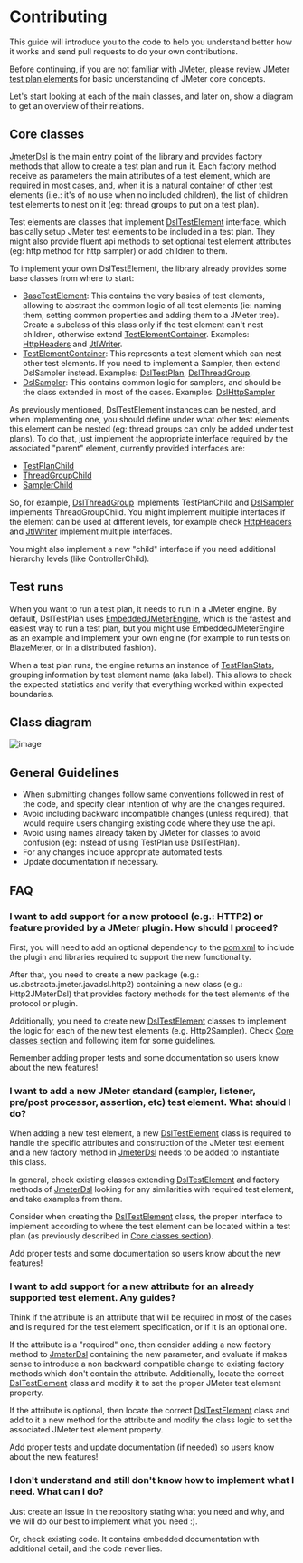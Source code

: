 # Contributing

This guide will introduce you to the code to help you understand better how it works and send pull requests to do your own contributions.

Before continuing, if you are not familiar with JMeter, please review [JMeter test plan elements](https://jmeter.apache.org/usermanual/test_plan.html) for basic understanding of JMeter core concepts.

Let's start looking at each of the main classes, and later on, show a diagram to get an overview of their relations.

## Core classes

[JmeterDsl] is the main entry point of the library and provides factory methods that allow to create a test plan and run it. Each factory method receive as parameters the main attributes of a test element, which are required in most cases, and, when it is a natural container of other test elements (i.e.: it's of no use when no included children), the list of children test elements to nest on it (eg: thread groups to put on a test plan).

Test elements are classes that implement [DslTestElement] interface, which basically setup JMeter test elements to be included in a test plan. They might also provide fluent api methods to set optional test element attributes (eg: http method for http sampler) or add children to them. 

To implement your own DslTestElement, the library already provides some base classes from where to start:
 
* [BaseTestElement](src/main/java/us/abstracta/jmeter/javadsl/core/BaseTestElement.java): This contains the very basics of test elements, allowing to abstract the common logic of all test elements (ie: naming them, setting common properties and adding them to a JMeter tree). Create a subclass of this class only if the test element can't nest children, otherwise extend [TestElementContainer]. Examples: [HttpHeaders] and [JtlWriter].
* [TestElementContainer]: This represents a test element which can nest other test elements. If you need to implement a Sampler, then extend DslSampler instead. Examples: [DslTestPlan](src/main/java/us/abstracta/jmeter/javadsl/core/DslTestPlan.java), [DslThreadGroup](src/main/java/us/abstracta/jmeter/javadsl/core/DslThreadGroup.java).
* [DslSampler]: This contains common logic for samplers, and should be the class extended in most of the cases. Examples: [DslHttpSampler](src/main/java/us/abstracta/jmeter/javadsl/http/DslHttpSampler.java)

As previously mentioned, DslTestElement instances can be nested, and when implementing one, you should define under what other test elements this element can be nested (eg: thread groups can only be added under test plans). To do that, just implement the appropriate interface required by the associated "parent" element, currently provided interfaces are: 

* [TestPlanChild](src/main/java/us/abstracta/jmeter/javadsl/core/DslTestPlan.java)
* [ThreadGroupChild](src/main/java/us/abstracta/jmeter/javadsl/core/DslThreadGroup.java)
* [SamplerChild](src/main/java/us/abstracta/jmeter/javadsl/core/DslSampler.java)

So, for example, [DslThreadGroup](src/main/java/us/abstracta/jmeter/javadsl/core/DslThreadGroup.java) implements TestPlanChild and [DslSampler] implements ThreadGroupChild. You might implement multiple interfaces if the element can be used at different levels, for example check [HttpHeaders] and [JtlWriter] implement multiple interfaces.

You might also implement a new "child" interface if you need additional hierarchy levels (like ControllerChild).

## Test runs

When you want to run a test plan, it needs to run in a JMeter engine. By default, DslTestPlan uses [EmbeddedJMeterEngine](src/main/java/us/abstracta/jmeter/javadsl/core/EmbeddedJmeterEngine.java), which is the fastest and easiest way to run a test plan, but you might use EmbeddedJMeterEngine as an example and implement your own engine (for example to run tests on BlazeMeter, or in a distributed fashion). 

When a test plan runs, the engine returns an instance of [TestPlanStats](src/main/java/us/abstracta/jmeter/javadsl/core/TestPlanStats.java), grouping information by test element name (aka label). This allows to check the expected statistics and verify that everything worked within expected boundaries.

## Class diagram

![image](http://www.plantuml.com/plantuml/png/jLNDRjim3BxhAOYUdA7k8nJ5kcv5WG45sc67eWV5ucAjacnGzB0YsBlFYYE4yS-oOjZ994D-_2Z-v2go9kwyKog-sD1gqXvy4vggfiOZC7MeQciGqBVy2Xxz6YaEfifIvL2fokaOuSuZ8ts83hOAeFy-OkHxfmFmNYYovRgspZmzGvM-X66r3wW9jVb4JTS27-J21jxhyHoIOXb9isr2hukWDy8-CDcmWQ0zdiC_vhXbRX-qRnqIr0Svv-Z8dNGKP8wZKiWjQeCKeJx8HVhjZjrNIbJXUvOoL6_uQ1skr2-bMbszw0r2rH32LYb89I9zqnNcJjquz1Xurxm-fuxr8o72kklhJDANO7hiR8TM4mPE57fu0BsEJBfY66RXlOueGQrl1odEfnFLxtJXCJ0GXc8fgV2vRW9h6v00Vp86CsMqpI13h1ZN73AFD_3DlW-iEG9r8PEI3tiqxHarPrhWSUFNQ0oQOPbkmgPFkfXpRiTMaxh4yFwnDD6a4VKXlzYGh8ibcPOlyfv-WMaxarjUbB-aFKsvdTBQOxwXANd9bgTfyUccf-DS4iXFUxonzvhhWO3OtBJui9MDbQT45f9D6JgVafsQOZuZruq1l_j8ftLZNfC-1c-Ro8NmMSqv3N359C6iSq8vYLYZDWkNyOTs7Su6vRjSx0tJUorRAs_h_sgkJ76wfDptmxzf-LHROp0ybxlphMQNeEpQyXBEtfsDHbd96t5nSNbSWHgTX-Gmhcc2C7UYb9Yxv2EVGOqwL9QNyasKki9WEkz-0m00)

## General Guidelines

* When submitting changes follow same conventions followed in rest of the code, and specify clear intention of why are the changes required.
* Avoid including backward incompatible changes (unless required), that would require users changing existing code where they use the api. 
* Avoid using names already taken by JMeter for classes to avoid confusion (eg: instead of using TestPlan use DslTestPlan).
* For any changes include appropriate automated tests.
* Update documentation if necessary.

## FAQ

### I want to add support for a new protocol (e.g.: HTTP2) or feature provided by a JMeter plugin. How should I proceed?

First, you will need to add an optional dependency to the [pom.xml](/pom.xml) to include the plugin and libraries required to support the new functionality.

After that, you need to create a new package (e.g.: us.abstracta.jmeter.javadsl.http2) containing a new class (e.g.: Http2JMeterDsl) that provides factory methods for the test elements of the protocol or plugin. 

Additionally, you need to create new [DslTestElement] classes to implement the logic for each of the new test elements (e.g. Http2Sampler). Check [Core classes section] and following item for some guidelines.

Remember adding proper tests and some documentation so users know about the new features! 

### I want to add a new JMeter standard (sampler, listener, pre/post processor, assertion, etc) test element. What should I do?

When adding a new test element, a new [DslTestElement] class is required to handle the specific attributes and construction of the JMeter test element and a new factory method in [JmeterDsl] needs to be added to instantiate this class.

In general, check existing classes extending [DslTestElement] and factory methods of [JmeterDsl] looking for any similarities with required test element, and take examples from them.

Consider when creating the [DslTestElement] class, the proper interface to implement according to where the test element can be located within a test plan (as previously described in [Core classes section]).

Add proper tests and some documentation so users know about the new features!

### I want to add support for a new attribute for an already supported test element. Any guides?

Think if the attribute is an attribute that will be required in most of the cases and is required for the test element specification, or if it is an optional one. 

If the attribute is a "required" one, then consider adding a new factory method to [JmeterDsl] containing the new parameter, and evaluate if makes sense to introduce a non backward compatible change to existing factory methods which don't contain the attribute. Additionally, locate the correct [DslTestElement] class and modify it to set the proper JMeter test element property. 

If the attribute is optional, then locate the correct [DslTestElement] class and add to it a new method for the attribute and modify the class logic to set the associated JMeter test element property. 

Add proper tests and update documentation (if needed) so users know about the new features!

### I don't understand and still don't know how to implement what I need. What can I do?

Just create an issue in the repository stating what you need and why, and we will do our best to implement what you need :).

Or, check existing code. It contains embedded documentation with additional detail, and the code never lies.

[JmeterDsl]: src/main/java/us/abstracta/jmeter/javadsl/JmeterDsl.java
[DslTestElement]: src/main/java/us/abstracta/jmeter/javadsl/core/DslTestElement.java
[TestElementContainer]: src/main/java/us/abstracta/jmeter/javadsl/core/TestElementContainer.java
[HttpHeaders]: src/main/java/us/abstracta/jmeter/javadsl/http/HttpHeaders.java
[DslSampler]: src/main/java/us/abstracta/jmeter/javadsl/core/DslSampler.java
[JtlWriter]: src/main/java/us/abstracta/jmeter/javadsl/core/JtlWriter.java
[Core classes section]: #core-classes

